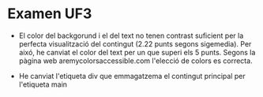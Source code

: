 # Examen UF3
- El color del backgorund i el del text no tenen contrast suficient per la perfecta visualització del contingut (2.22 punts segons sigemedia). Per aixó, he canviat el color del text per un que superi els 5 punts. Segons la pàgina web aremycolorsaccessible.com l'elecció de colors es correcta.

- He canviat l'etiqueta div que emmagatzema el contingut principal per l'etiqueta main